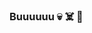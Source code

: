 ### Buuuuuu 💀 ☠️ 👻

<!--
**n3on-r1pp3r/n3on-r1pp3r** is a ✨ _special_ ✨ repository because its `README.md` (this file) appears on your GitHub profile.



